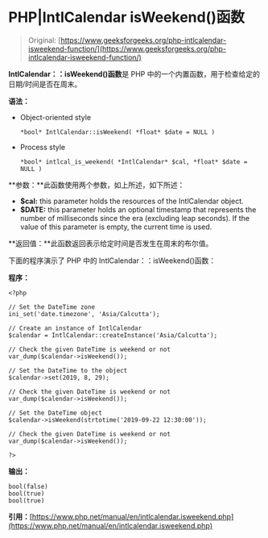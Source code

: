 # PHP|IntlCalendar isWeekend()函数

> Original: [https://www.geeksforgeeks.org/php-intlcalendar-isweekend-function/](https://www.geeksforgeeks.org/php-intlcalendar-isweekend-function/)

**IntlCalendar：：isWeekend()函数**是 PHP 中的一个内置函数，用于检查给定的日期/时间是否在周末。

**语法：**

*   Object-oriented style

    ```
    *bool* IntlCalendar::isWeekend( *float* $date = NULL )
    ```

*   Process style

    ```
    *bool* intlcal_is_weekend( *IntlCalendar* $cal, *float* $date = NULL )
    ```

**参数：**此函数使用两个参数，如上所述，如下所述：

*   **$cal:** this parameter holds the resources of the IntlCalendar object.
*   **$DATE:** this parameter holds an optional timestamp that represents the number of milliseconds since the era (excluding leap seconds). If the value of this parameter is empty, the current time is used.

**返回值：**此函数返回表示给定时间是否发生在周末的布尔值。

下面的程序演示了 PHP 中的 IntlCalendar：：isWeekend()函数：

**程序：**

```
<?php

// Set the DateTime zone
ini_set('date.timezone', 'Asia/Calcutta');

// Create an instance of IntlCalendar
$calendar = IntlCalendar::createInstance('Asia/Calcutta');

// Check the given DateTime is weekend or not
var_dump($calendar->isWeekend());

// Set the DateTime to the object
$calendar->set(2019, 8, 29);

// Check the given DateTime is weekend or not
var_dump($calendar->isWeekend());

// Set the DateTime object
$calendar->isWeekend(strtotime('2019-09-22 12:30:00'));

// Check the given DateTime is weekend or not
var_dump($calendar->isWeekend());

?>
```

**输出：**

```
bool(false)
bool(true)
bool(true)

```

**引用：**[https://www.php.net/manual/en/intlcalendar.isweekend.php](https://www.php.net/manual/en/intlcalendar.isweekend.php)